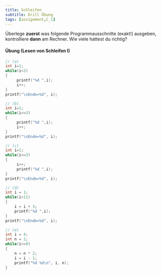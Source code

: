 ```yaml
---
title: Schleifen
subtitle: Drill Übung
tags: [assignment,C_1]
---
```



Überlege **zuerst** was folgende Programmausschnitte (exakt!) ausgeben, kontrolliere **dann** am Rechner. Wie viele hattest du richtig?

#### Übung (Lesen von Schleifen I)


```c
// (a)
int i=1;
while(i<3)
{
     printf("%d ",i);
     i++;
}
printf("\nEnde=%d", i);
```


```c
// (b)
int i=1;
while(i<=3)
{
     printf("%d ",i);
     i++;
}
printf("\nEnde=%d", i);
```


```c
// (c)
int i=1;
while(i<=3)
{
     i++;
     printf("%d ",i);
}
printf("\nEnde=%d", i);
```

```c
// (d)
int i = 1;
while(i<11) 
{
	i = i + 3;
	printf("%d ",i);
}
printf("\nEnde=%d", i);
```


```c
// (e)
int i = 4;
int n = 1;
while(i>=0)
{
	n = n * 2;
	i = i - 1;
	printf("%d %d\n", i, n);
}
```
